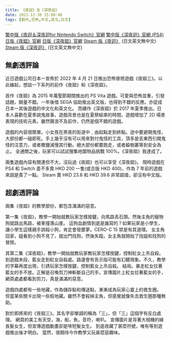 ```yaml
---
title: 《夜迴》及《深夜迴》
date: 2021-12-30 15:08:48
tags: [動作,恐怖,中文,英文,日文]
---
```


[繁中版《夜迴＆深夜迴for Nintendo Switch》官網](https://asia.sega.com/yomawari_switch/)
[繁中版《深夜迴》官網 (PS4)](https://asia.sega.com/shin_yomawari/top.html)
[日版《夜廻》官網](https://nippon1.jp/consumer/yomawari/)
[日版《深夜廻》官網](https://nippon1.jp/consumer/shin_yomawari)
[Steam 版《夜迴》](https://store.steampowered.com/app/477870/Yomawari_Night_Alone/) (日文英文無中文)
[Steam 版《深夜迴》](https://store.steampowered.com/app/625980/Yomawari_Midnight_Shadows/) (日文英文無中文)

## 無劇透評論

近日遊戲公司日本一宣佈於 2022 年 4 月 21 日推出恐怖冒險遊戲《夜廻三》。以此緣起，想談一下系列的前作《夜廻》和《深夜廻》。

首作《夜廻》為 2015 年萬聖節期間推出的 PS Vita 遊戲。可愛與恐怖並重，引發話題，銷量不錯。一年後借 SEGA 協助推出英文版，也得到不錯的反應。亦促成日本一其後遊戲的中文化和英文化。
而續作《深夜廻》於 2017 年夏季推出。日本人喜歡在夏季說鬼故事，遊戲背景也是在夏祭結束的時間。遊戲增加了 2D 場景表現的技術元素。雖然聲浪不及前作，仍然是個不錯的遊戲。

遊戲的內容很簡單。小女孩在黑夜的街道中﹐由起點走到終點。途中要避開鬼怪，大部份都一碰即死。手上幾乎沒有可以用來對付鬼怪的工具，頂多是丟東西引開鬼怪的注意力，或者撒鹽減慢其行動。絕大部份都要跑走，或者躱樹叢等到安全為止。
全通關之後，玩家可以試試搜集地圖物品挑戰 100%。《深夜廻》我達成了。

兩隻遊戲內容有關連但不大，沒玩過《夜廻》也可以享受《深夜廻》。
現時遊戲在 PS4 和 Switch 差不多賣 HKD 200 一隻(或合版 HKD 400)，作為 7 年前的遊戲來說是貴了一點。
Steam 賣 HKD 23.8 和 HKD 39.6 非常超值，卻沒有中文版。

## 超劇透評論

兩集《夜廻》的教學部份，都包含滿滿的惡意。

第一集《夜廻》，教學一開始就教玩家怎樣按鍵，向馬路丟石頭。然後主角的寵物狗就跳出馬路，被車撞落山崖。
這狗血劇情到底是誰寫的？如果玩家是小學生，讓小學生這樣親手誤殺小狗，肯定會發噩夢。CERO-C 15 禁是有其道理。
女主角回家，姐看到小狗不見了，就出門找狗，然後失蹤。女主角就開始了找姐和找狗的冒險。

其第二集《深夜廻》，教學一開始就教玩家教玩家怎樣按鍵，控制紅女上吊自殺。
到遊戲末段，藍女走到紅女自殺處。路邊會有告示指可能有幻聽現象。不久，教學的字幕再度出現，引誘玩家怎樣按鍵，控制藍女上吊自殺。
結局。暴走紅女拉著藍女的手不放。正解是召喚剪刀神斬斷自己的手。宣傳圖片上紅女拉著藍女的手，網頁處處都看到剪刀，真是滿滿的惡意。

遊戲四處都有一些地藏，作為儲存點和傳送點，漸漸成為玩家心靈上的救生圈。
但當某些關卡出現一些假地藏。雖然不會殺掉主角，但感覺就像失去救生圈那種無助。

對於即將來的《夜廻三》。其名字卻單調的稱為「三」，但「三」這個字有反白處理。
網頁的美工有天空，海，船，魚，音符，喇叭。
宣傳圖片是背著大相機的綠長髮女生，但宣傳遊戲動畫卻是啡短髮女生。
到底收藏了甚麼符號，唯有等到遊戲推出後才明白。
當然，很期待今作教學又玩甚麼惡趣味。

